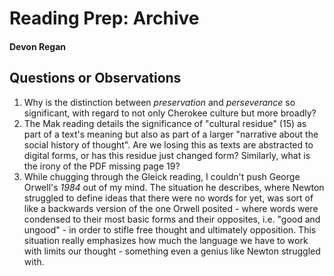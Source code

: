 # Reading Prep: Archive

#### Devon Regan

## Questions or Observations

1. Why is the distinction between *preservation* and *perseverance* so significant, with regard to not only Cherokee culture but more broadly?
2. The Mak reading details the significance of "cultural residue" (15) as part of a text's meaning but also as part of a larger "narrative about the social history of thought". Are we losing this as texts are abstracted to digital forms, or has this residue just changed form? Similarly, what is the irony of the PDF missing page 19?
3. While chugging through the Gleick reading, I couldn't push George Orwell's *1984* out of my mind. The situation he describes, where Newton struggled to define ideas that there were no words for yet, was sort of like a backwards version of the one Orwell posited - where words were condensed to their most basic forms and their opposites, i.e. "good and ungood" - in order to stifle free thought and ultimately opposition. This situation really emphasizes how much the language we have to work with limits our thought - something even a genius like Newton struggled with.
